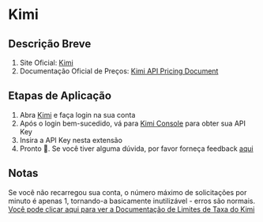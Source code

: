 # Kimi

## Descrição Breve

1. Site Oficial: [Kimi](https://platform.moonshot.cn/)
2. Documentação Oficial de Preços: [Kimi API Pricing Document](https://platform.moonshot.cn/docs/pricing/chat#%E8%AE%A1%E8%B4%B9%E5%9F%BA%E6%9C%AC%E6%A6%82%E5%BF%B5)

## Etapas de Aplicação

1. Abra [Kimi](https://platform.moonshot.cn/console/api-keys) e faça login na sua conta
2. Após o login bem-sucedido, vá para [Kimi Console](https://platform.moonshot.cn/console/api-keys) para obter sua API Key
3. Insira a API Key nesta extensão
4. Pronto 🎉. Se você tiver alguma dúvida, por favor forneça feedback [aqui](https://github.com/immersive-translate/immersive-translate/issues/137)

## Notas
Se você não recarregou sua conta, o número máximo de solicitações por minuto é apenas 1, tornando-a basicamente inutilizável - erros são normais. [Você pode clicar aqui para ver a Documentação de Limites de Taxa do Kimi](link)